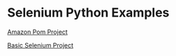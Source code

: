 <h1> Selenium Python Examples</h1>

 <p align="left"> 
      <a href="https://github.com/akarakus27/Selenium-Python/tree/main/Amazon%20POM%20Project">Amazon Pom Project</a>    
   </p>
   <p align="left">
      <a href="https://github.com/akarakus27/Selenium-Python/tree/main/Selenium%20Basic%20Project">Basic Selenium Project</a>
   </p>
    
